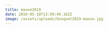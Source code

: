 ```yaml
---
title: mauve2019
date: 2019-05-10T13:59:49.162Z
image: /assets/uploads/bouquet2019-mauve.jpg
---
```


